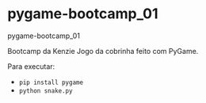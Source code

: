 # pygame-bootcamp_01
pygame-bootcamp_01

Bootcamp da Kenzie
Jogo da cobrinha feito com PyGame.

Para executar:
<ul>
<li><code>pip install pygame</code></li>
<li><code>python snake.py</code></li>
